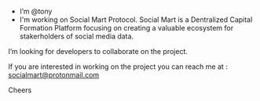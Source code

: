 - I’m @tony
- I'm working on Social Mart Protocol.
  Social Mart is a Dentralized Capital Formation Platform focusing on creating a valuable ecosystem for stakerholders of social media data.

I’m looking for developers to collaborate on the project.

If you are interested in working on the project you can reach me at : socialmart@protonmail.com

Cheers
